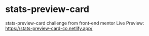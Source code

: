 # stats-preview-card
stats-preview-card challenge from front-end mentor
Live Preview: https://stats-preview-card-co.netlify.app/
